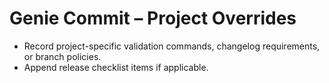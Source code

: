 # Genie Commit – Project Overrides
- Record project-specific validation commands, changelog requirements, or branch policies.
- Append release checklist items if applicable.
